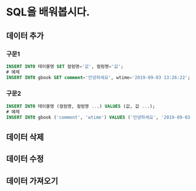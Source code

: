 # SQL을 배워봅시다.

## 데이터 추가
### 구문1
```sql
INSERT INTO 테이블명 SET 컬럼명='값', 컬럼명='값';
# 예제
INSERT INTO gbook SET comment='안녕하세요', wtime='2019-09-03 13:26:22';
```
### 구문2
```sql
INSERT INTO 테이블명 (컬럼명, 컬럼명 ...) VALUES (값, 값 ...);
# 예제
INSERT INTO gbook ('comment', 'wtime') VALUES ('안녕하세요', '2019-09-03 13:26:22');
```

## 데이터 삭제

## 데이터 수정

## 데이터 가져오기
